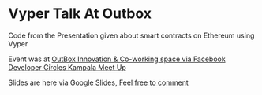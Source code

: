 # Vyper Talk At Outbox
Code from the Presentation  given about smart contracts on Ethereum using Vyper

Event was at [OutBox Innovation & Co-working space via Facebook Developer Circles Kampala Meet Up](https://twitter.com/DevCKla/status/976121437051383809)

Slides are here via [Google Slides, Feel free to comment](https://drive.google.com/file/d/1l84hsDT-E6cM0sYsSmLb8FvtzSi0HDDY/view?usp=sharing)
